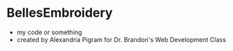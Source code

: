 # BellesEmbroidery
- my code or something
- created by Alexandria Pigram for Dr. Brandon's Web Development Class 
